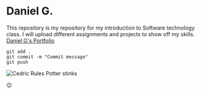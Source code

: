 # Daniel G.
This repository is my repository for my introduction to Software technology class. I will upload different assignments and projects to show off my skills.
[Daniel G's Portfolio](https://github.com/enteredanamed/ist-portfolio-DanielG0)
```
git add .
git commit -m "Commit message"
git push
```

![Cedric Rules Potter stinks](https://i.etsystatic.com/13886903/r/il/fdd8d9/1665339087/il_fullxfull.1665339087_mhvw.jpg)

:wink:

